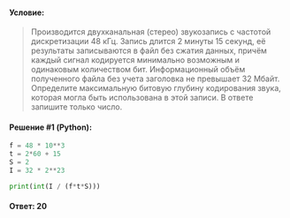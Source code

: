 #### Условие:

> Производится двухканальная (стерео) звукозапись с частотой дискретизации 48 кГц. Запись длится 2 минуты 15 секунд, её результаты записываются в файл без сжатия данных, причём каждый сигнал кодируется минимально возможным и одинаковым количеством бит. Информационный объём полученного файла без учета заголовка не превышает 32 Мбайт. Определите максимальную битовую глубину кодирования звука, которая могла быть использована в этой записи. В ответе запишите только число.

#### Решение #1 (Python):
```python
f = 48 * 10**3
t = 2*60 + 15
S = 2
I = 32 * 2**23

print(int(I / (f*t*S)))
```

#### Ответ: 20
